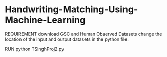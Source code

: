 # Handwriting-Matching-Using-Machine-Learning

REQUIREMENT
download GSC and Human Observed Datasets
change the location of the input and output datasets in the python file.

RUN
python TSinghProj2.py
